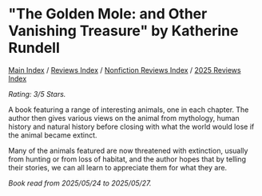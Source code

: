 # "The Golden Mole: and Other Vanishing Treasure" by Katherine Rundell

[Main Index](../../../README.md) / [Reviews Index](../../README.md) / [Nonfiction Reviews Index](../README.md) / [2025 Reviews Index](README.md)

*Rating: 3/5 Stars.*

A book featuring a range of interesting animals, one in each chapter. The author then gives various views on the animal from mythology, human history and natural history before closing with what the world would lose if the animal became extinct.

Many of the animals featured are now threatened with extinction, usually from hunting or from loss of habitat, and the author hopes that by telling their stories, we can all learn to appreciate them for what they are.

*Book read from 2025/05/24 to 2025/05/27.*
